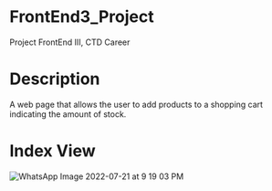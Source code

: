 # FrontEnd3_Project
Project FrontEnd III, CTD Career

# Description
A web page that allows the user to add products to a shopping cart indicating the amount of stock.

# Index View

![WhatsApp Image 2022-07-21 at 9 19 03 PM](https://user-images.githubusercontent.com/86891538/180335965-7741a2c9-1a31-4348-abf3-86513413fa98.jpeg)
